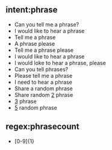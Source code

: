 <!--- Make sure to update this training data file with more training examples from https://forum.rasa.com/t/rasa-starter-pack/704 --> 

## intent:phrase
- Can you tell me a phrase?
- I would like to hear a phrase
- Tell me a phrase
- A phrase please
- Tell me a phrase please
- I would like to hear a phrase
- I would loke to hear a phrase, please
- Can you tell phrases?
- Please tell me a phrase
- I need to hear a phrase
- Share a random phrase
- Share random [2](phrasecount) phrase
- [3](phrasecount) phrase
- [5](phrasecount) random phrase
  

## regex:phrasecount
- [0-9]{1}